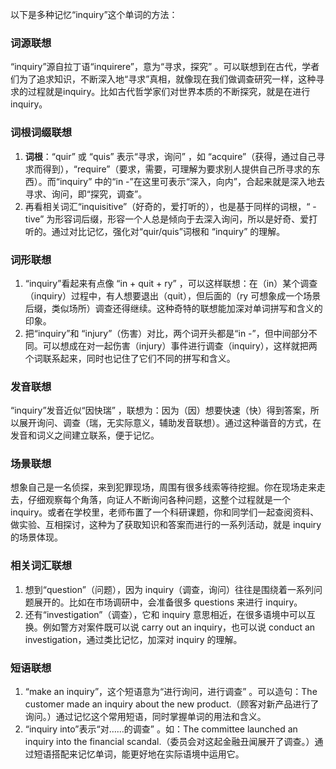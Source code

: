 以下是多种记忆“inquiry”这个单词的方法：

### 词源联想
“inquiry”源自拉丁语“inquirere”，意为“寻求，探究” 。可以联想到在古代，学者们为了追求知识，不断深入地“寻求”真相，就像现在我们做调查研究一样，这种寻求的过程就是inquiry。比如古代哲学家们对世界本质的不断探究，就是在进行inquiry。

### 词根词缀联想
1. **词根**：“quir” 或 “quis” 表示“寻求，询问” ，如 “acquire”（获得，通过自己寻求而得到），“require”（要求，需要，可理解为要求别人提供自己所寻求的东西）。而“inquiry” 中的“in -”在这里可表示“深入，向内”，合起来就是深入地去寻求、询问，即“探究，调查”。
2. 再看相关词汇“inquisitive”（好奇的，爱打听的），也是基于同样的词根，“ - tive” 为形容词后缀，形容一个人总是倾向于去深入询问，所以是好奇、爱打听的。通过对比记忆，强化对“quir/quis”词根和 “inquiry” 的理解。

### 词形联想
1. “inquiry”看起来有点像 “in + quit + ry” ，可以这样联想：在（in）某个调查（inquiry）过程中，有人想要退出（quit），但后面的（ry 可想象成一个场景后缀，类似场所）调查还得继续。这种奇特的联想能加深对单词拼写和含义的印象。
2. 把“inquiry”和 “injury”（伤害）对比，两个词开头都是“in -”，但中间部分不同。可以想成在对一起伤害（injury）事件进行调查（inquiry），这样就把两个词联系起来，同时也记住了它们不同的拼写和含义。

### 发音联想
“inquiry”发音近似“因快瑞” ，联想为：因为（因）想要快速（快）得到答案，所以展开询问、调查（瑞，无实际意义，辅助发音联想）。通过这种谐音的方式，在发音和词义之间建立联系，便于记忆。

### 场景联想
想象自己是一名侦探，来到犯罪现场，周围有很多线索等待挖掘。你在现场走来走去，仔细观察每个角落，向证人不断询问各种问题，这整个过程就是一个 inquiry。或者在学校里，老师布置了一个科研课题，你和同学们一起查阅资料、做实验、互相探讨，这种为了获取知识和答案而进行的一系列活动，就是 inquiry 的场景体现。 

### 相关词汇联想
1. 想到“question”（问题），因为 inquiry（调查，询问）往往是围绕着一系列问题展开的。比如在市场调研中，会准备很多 questions 来进行 inquiry。
2. 还有“investigation”（调查），它和 inquiry 意思相近，在很多语境中可以互换。例如警方对案件既可以说 carry out an inquiry，也可以说 conduct an investigation，通过类比记忆，加深对 inquiry 的理解。

### 短语联想
1. “make an inquiry”，这个短语意为“进行询问，进行调查” 。可以造句：The customer made an inquiry about the new product.（顾客对新产品进行了询问。）通过记忆这个常用短语，同时掌握单词的用法和含义。
2. “inquiry into”表示“对……的调查” 。如：The committee launched an inquiry into the financial scandal.（委员会对这起金融丑闻展开了调查。）通过短语搭配来记忆单词，能更好地在实际语境中运用它。 